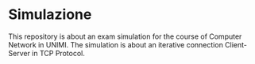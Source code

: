 # Simulazione
This repository is about an exam simulation for the course of Computer Network in UNIMI.
The simulation is about an iterative connection Client-Server in TCP Protocol. 
